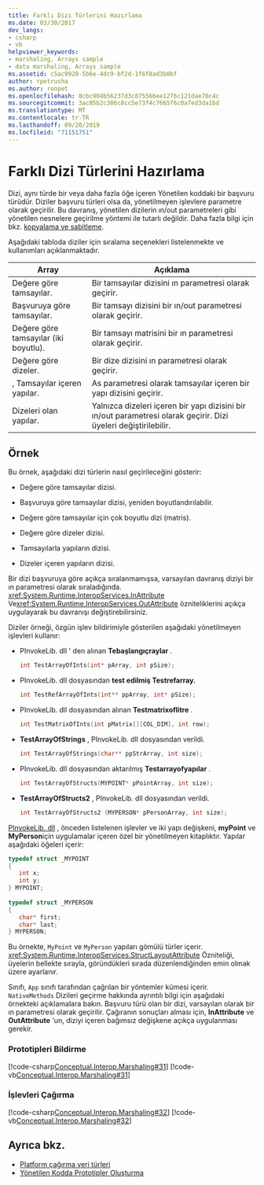 ```yaml
---
title: Farklı Dizi Türlerini Hazırlama
ms.date: 03/30/2017
dev_langs:
- csharp
- vb
helpviewer_keywords:
- marshaling, Arrays sample
- data marshaling, Arrays sample
ms.assetid: c5ac9920-5b6e-4dc9-bf2d-1f6f8ad3b0bf
author: rpetrusha
ms.author: ronpet
ms.openlocfilehash: 8cbc904b56237d3c875566ee1276c121dae70c4c
ms.sourcegitcommit: 3ac05b2c386c8cc5e73f4c7665f6c0a7ed3da1bd
ms.translationtype: MT
ms.contentlocale: tr-TR
ms.lasthandoff: 09/20/2019
ms.locfileid: "71151751"
---
```

# <a name="marshaling-different-types-of-arrays"></a>Farklı Dizi Türlerini Hazırlama
Dizi, aynı türde bir veya daha fazla öğe içeren Yönetilen koddaki bir başvuru türüdür. Diziler başvuru türleri olsa da, yönetilmeyen işlevlere parametre olarak geçirilir. Bu davranış, yönetilen dizilerin ın/out parametreleri gibi yönetilen nesnelere geçirilme yöntemi ile tutarlı değildir. Daha fazla bilgi için bkz. [kopyalama ve sabitleme](copying-and-pinning.md).  
  
 Aşağıdaki tabloda diziler için sıralama seçenekleri listelenmekte ve kullanımları açıklanmaktadır.  
  
|Array|Açıklama|  
|-----------|-----------------|  
|Değere göre tamsayılar.|Bir tamsayılar dizisini ın parametresi olarak geçirir.|  
|Başvuruya göre tamsayılar.|Bir tamsayı dizisini bir ın/out parametresi olarak geçirir.|  
|Değere göre tamsayılar (iki boyutlu).|Bir tamsayı matrisini bir ın parametresi olarak geçirir.|  
|Değere göre dizeler.|Bir dize dizisini ın parametresi olarak geçirir.|  
|, Tamsayılar içeren yapılar.|As parametresi olarak tamsayılar içeren bir yapı dizisini geçirir.|  
|Dizeleri olan yapılar.|Yalnızca dizeleri içeren bir yapı dizisini bir ın/out parametresi olarak geçirir. Dizi üyeleri değiştirilebilir.|  
  
## <a name="example"></a>Örnek  
 Bu örnek, aşağıdaki dizi türlerin nasıl geçirileceğini gösterir:  
  
- Değere göre tamsayılar dizisi.  
  
- Başvuruya göre tamsayılar dizisi, yeniden boyutlandırılabilir.  
  
- Değere göre tamsayılar için çok boyutlu dizi (matris).  
  
- Değere göre dizeler dizisi.  
  
- Tamsayılarla yapıların dizisi.  
  
- Dizeler içeren yapıların dizisi.  
  
 Bir dizi başvuruya göre açıkça sıralanmamışsa, varsayılan davranış diziyi bir ın parametresi olarak sıraladığında. <xref:System.Runtime.InteropServices.InAttribute> Ve<xref:System.Runtime.InteropServices.OutAttribute> özniteliklerini açıkça uygulayarak bu davranışı değiştirebilirsiniz.  
  
 Diziler örneği, özgün işlev bildirimiyle gösterilen aşağıdaki yönetilmeyen işlevleri kullanır:  
  
- PInvokeLib. dll ' den alınan **Tebaşlangıçraylar** .  
  
    ```cpp
    int TestArrayOfInts(int* pArray, int pSize);  
    ```  
  
- PInvokeLib. dll dosyasından **test edilmiş Testrefarray.**  
  
    ```cpp
    int TestRefArrayOfInts(int** ppArray, int* pSize);  
    ```  
  
- PInvokeLib. dll dosyasından alınan **Testmatrixoflitre** .  
  
    ```cpp
    int TestMatrixOfInts(int pMatrix[][COL_DIM], int row);  
    ```  
  
- **TestArrayOfStrings** , PInvokeLib. dll dosyasından verildi.  
  
    ```cpp
    int TestArrayOfStrings(char** ppStrArray, int size);  
    ```  
  
- PInvokeLib. dll dosyasından aktarılmış **Testarrayofyapılar** .  
  
    ```cpp
    int TestArrayOfStructs(MYPOINT* pPointArray, int size);  
    ```  
  
- **TestArrayOfStructs2** , PInvokeLib. dll dosyasından verildi.  
  
    ```cpp
    int TestArrayOfStructs2 (MYPERSON* pPersonArray, int size);  
    ```  
  
 [PInvokeLib. dll](marshaling-data-with-platform-invoke.md#pinvokelibdll) , önceden listelenen işlevler ve iki yapı değişkeni, **myPoint** ve **MyPerson**için uygulamalar içeren özel bir yönetilmeyen kitaplıktır. Yapılar aşağıdaki öğeleri içerir:  
  
```cpp
typedef struct _MYPOINT  
{  
   int x;   
   int y;   
} MYPOINT;  
  
typedef struct _MYPERSON  
{  
   char* first;   
   char* last;   
} MYPERSON;  
```  
  
 Bu örnekte, `MyPoint` ve `MyPerson` yapıları gömülü türler içerir. <xref:System.Runtime.InteropServices.StructLayoutAttribute> Özniteliği, üyelerin bellekte sırayla, göründükleri sırada düzenlendiğinden emin olmak üzere ayarlanır.  
  
 Sınıfı, `App` sınıfı tarafından çağrılan bir yöntemler kümesi içerir. `NativeMethods` Dizileri geçirme hakkında ayrıntılı bilgi için aşağıdaki örnekteki açıklamalara bakın. Başvuru türü olan bir dizi, varsayılan olarak bir ın parametresi olarak geçirilir. Çağıranın sonuçları alması için, **InAttribute** ve **OutAttribute** 'un, diziyi içeren bağımsız değişkene açıkça uygulanması gerekir.  
  
### <a name="declaring-prototypes"></a>Prototipleri Bildirme  
 [!code-csharp[Conceptual.Interop.Marshaling#31](../../../samples/snippets/csharp/VS_Snippets_CLR/conceptual.interop.marshaling/cs/arrays.cs#31)]
 [!code-vb[Conceptual.Interop.Marshaling#31](../../../samples/snippets/visualbasic/VS_Snippets_CLR/conceptual.interop.marshaling/vb/arrays.vb#31)]  
  
### <a name="calling-functions"></a>İşlevleri Çağırma  
 [!code-csharp[Conceptual.Interop.Marshaling#32](../../../samples/snippets/csharp/VS_Snippets_CLR/conceptual.interop.marshaling/cs/arrays.cs#32)]
 [!code-vb[Conceptual.Interop.Marshaling#32](../../../samples/snippets/visualbasic/VS_Snippets_CLR/conceptual.interop.marshaling/vb/arrays.vb#32)]  
  
## <a name="see-also"></a>Ayrıca bkz.

- [Platform çağırma veri türleri](marshaling-data-with-platform-invoke.md#platform-invoke-data-types)
- [Yönetilen Kodda Prototipler Oluşturma](creating-prototypes-in-managed-code.md)
